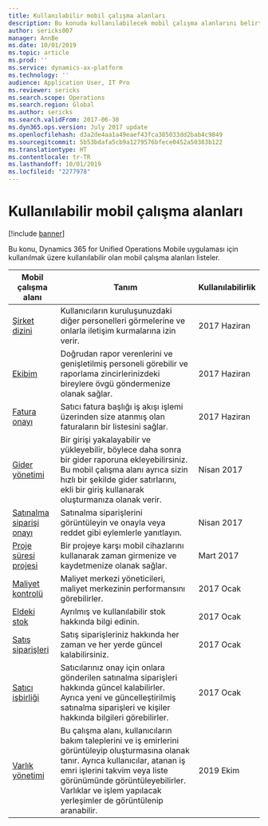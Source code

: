 ```yaml
---
title: Kullanılabilir mobil çalışma alanları
description: Bu konuda kullanılabilecek mobil çalışma alanlarını belirtilmektedir.
author: sericks007
manager: AnnBe
ms.date: 10/01/2019
ms.topic: article
ms.prod: ''
ms.service: dynamics-ax-platform
ms.technology: ''
audience: Application User, IT Pro
ms.reviewer: sericks
ms.search.scope: Operations
ms.search.region: Global
ms.author: sericks
ms.search.validFrom: 2017-06-30
ms.dyn365.ops.version: July 2017 update
ms.openlocfilehash: d3a2de4aa1a49eaef43fca385033dd2bab4c9849
ms.sourcegitcommit: 5b53bdafa5cb9a1279576bfece0452a50383b122
ms.translationtype: HT
ms.contentlocale: tr-TR
ms.lasthandoff: 10/01/2019
ms.locfileid: "2277978"
---
```

# <a name="available-mobile-workspaces"></a>Kullanılabilir mobil çalışma alanları

[!include [banner](../includes/banner.md)]

Bu konu, Dynamics 365 for Unified Operations Mobile uygulaması için kullanılmak üzere kullanılabilir olan mobil çalışma alanları listeler.


| Mobil çalışma alanı     | Tanım   | Kullanılabilirlik   |
|----------------------|---------------|--------------|
|[Şirket dizini](company-directory-mobile-workspace.md)| Kullanıcıların kuruluşunuzdaki diğer personelleri görmelerine ve onlarla iletişim kurmalarına izin verir.| 2017 Haziran |    
|[Ekibim](manager-self-service-mobile-workspace.md)| Doğrudan rapor verenlerini ve genişletilmiş personeli görebilir ve raporlama zincirlerinizdeki bireylere övgü göndermenize olanak sağlar.|2017 Haziran |     
|[Fatura onayı](invoice-approval-mobile-workspace.md)| Satıcı fatura başlığı iş akışı işlemi üzerinden size atanmış olan faturaların bir listesini sağlar.| 2017 Haziran   |
| [Gider yönetimi](../../financials/expense-management/expense-management-mobile-workspace.md) | Bir girişi yakalayabilir ve yükleyebilir, böylece daha sonra bir gider raporuna ekleyebilirsiniz. Bu mobil çalışma alanı ayrıca sizin hızlı bir şekilde gider satırlarını, ekli bir giriş kullanarak oluşturmanıza olanak verir. | Nisan 2017 |
| [Satınalma siparişi onayı](../../supply-chain/procurement/purchase-order-mobile-workspace.md) | Satınalma siparişlerini görüntüleyin ve onayla veya reddet gibi eylemlerle yanıtlayın. | Nisan 2017 |
| [Proje süresi projesi](../../financials/project-management/project-time-entry-mobile-workspace.md) | Bir projeye karşı mobil cihazlarını kullanarak zaman girmenize ve kaydetmenize olanak sağlar. | Mart 2017 |
| [Maliyet kontrolü](../../financials/cost-accounting/cost-controlling-mobile-workspace.md)     | Maliyet merkezi yöneticileri, maliyet merkezinin performansını görebilirler.                                                                                               |  2017 Ocak        |
| [Eldeki stok](../../supply-chain/inventory/inventory-on-hand-mobile-workspace.md)    | Ayrılmış ve kullanılabilir stok hakkında bilgi edinin.                                                                                                    |   2017 Ocak       |
| [Satış siparişleri](../../supply-chain/sales-marketing/sales-orders-mobile-workspace.md)         | Satış siparişleriniz hakkında her zaman ve her yerde güncel kalabilirsiniz.                                                                                                                          |  2017 Ocak                  |
| [Satıcı işbirliği](../../supply-chain/procurement/vendor-collaboration-mobile-workspace.md) | Satıcılarınız onay için onlara gönderilen satınalma siparişleri hakkında güncel kalabilirler. Ayrıca yeni ve güncelleştirilmiş satınalma siparişleri ve kişiler hakkında bilgileri görebilirler. |2017 Ocak    |
| [Varlık yönetimi](../../supply-chain/procurement/asset-management-mobile-workspace.md) | Bu çalışma alanı, kullanıcıların bakım taleplerini ve iş emirlerini görüntüleyip oluşturmasına olanak tanır. Ayrıca kullanıcılar, atanan iş emri işlerini takvim veya liste görünümünde görüntüleyebilirler. Varlıklar ve işlem yapılacak yerleşimler de görüntülenip aranabilir. |2019 Ekim    |
